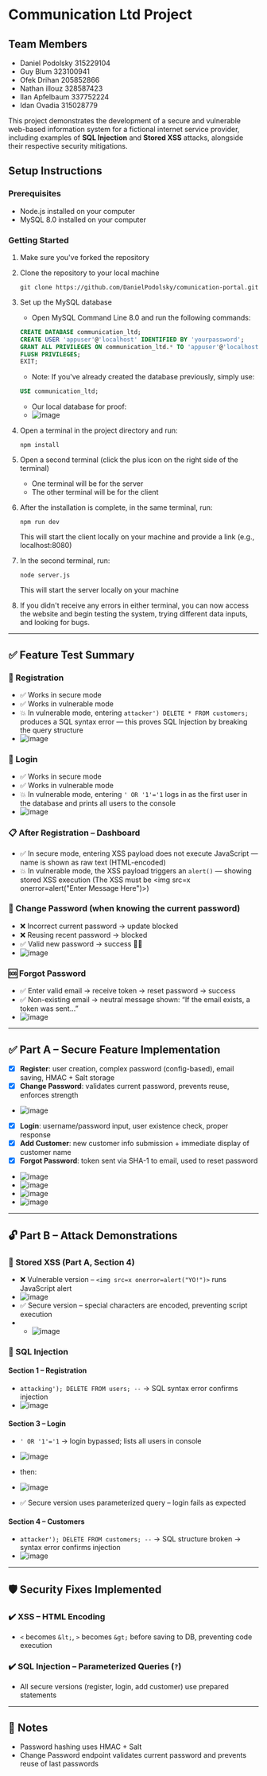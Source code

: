 # Communication Ltd Project

## Team Members
- Daniel Podolsky 315229104
- Guy Blum 323100941
- Ofek Drihan 205852866
- Nathan illouz 328587423
- Ilan Apfelbaum 337752224
- Idan Ovadia 315028779

This project demonstrates the development of a secure and vulnerable web-based information system for a fictional internet service provider, including examples of **SQL Injection** and **Stored XSS** attacks, alongside their respective security mitigations.

## Setup Instructions

### Prerequisites
- Node.js installed on your computer
- MySQL 8.0 installed on your computer

### Getting Started

1. Make sure you've forked the repository
2. Clone the repository to your local machine
   ```
   git clone https://github.com/DanielPodolsky/comunication-portal.git
   ```

3. Set up the MySQL database
   - Open MySQL Command Line 8.0 and run the following commands:
   ```sql
   CREATE DATABASE communication_ltd;
   CREATE USER 'appuser'@'localhost' IDENTIFIED BY 'yourpassword';
   GRANT ALL PRIVILEGES ON communication_ltd.* TO 'appuser'@'localhost';
   FLUSH PRIVILEGES;
   EXIT;
   ```
   - Note: If you've already created the database previously, simply use:
   ```sql
   USE communication_ltd;
   ```

   - Our local database for proof:
   - ![image](https://github.com/user-attachments/assets/dd82bfc7-5b38-4232-b9cd-216f0a058854)


4. Open a terminal in the project directory and run:
   ```
   npm install
   ```

5. Open a second terminal (click the plus icon on the right side of the terminal)
   - One terminal will be for the server
   - The other terminal will be for the client

6. After the installation is complete, in the same terminal, run:
   ```
   npm run dev
   ```
   This will start the client locally on your machine and provide a link (e.g., localhost:8080)

7. In the second terminal, run:
   ```
   node server.js
   ```
   This will start the server locally on your machine

8. If you didn't receive any errors in either terminal, you can now access the website and begin testing the system, trying different data inputs, and looking for bugs.

---

## ✅ Feature Test Summary

### 🔐 Registration
- ✅ Works in secure mode
- ✅ Works in vulnerable mode
- 💥 In vulnerable mode, entering `attacker') DELETE * FROM customers;` produces a SQL syntax error — this proves SQL Injection by breaking the query structure
- ![image](https://github.com/user-attachments/assets/12ccc99d-fe3a-4fd4-8803-39b0687ac9b1)


### 🔑 Login
- ✅ Works in secure mode
- ✅ Works in vulnerable mode
- 💥 In vulnerable mode, entering `' OR '1'='1` logs in as the first user in the database and prints all users to the console
- ![image](https://github.com/user-attachments/assets/b32f4591-61fb-4e51-b69a-5b0d0cfa80c9)


### 📋 After Registration – Dashboard
- ✅ In secure mode, entering XSS payload does not execute JavaScript — name is shown as raw text (HTML-encoded)
- 💥 In vulnerable mode, the XSS payload triggers an `alert()` — showing stored XSS execution (The XSS must be <img src=x onerror=alert("Enter Message Here")>)


### 🔁 Change Password (when knowing the current password)
- ❌ Incorrect current password → update blocked
- ❌ Reusing recent password → blocked
- ✅ Valid new password → success 💪🏻
- ![image](https://github.com/user-attachments/assets/b82209cc-9307-4b89-bf20-b9348f2514cc)


### 🆘 Forgot Password
- ✅ Enter valid email → receive token → reset password → success
- ✅ Non-existing email → neutral message shown: “If the email exists, a token was sent...”
- ![image](https://github.com/user-attachments/assets/db3327bb-3d13-4cb6-be4a-a2f450cc1fb7)


---

## ✅ Part A – Secure Feature Implementation

- [x] **Register**: user creation, complex password (config-based), email saving, HMAC + Salt storage
- [x] **Change Password**: validates current password, prevents reuse, enforces strength
- ![image](https://github.com/user-attachments/assets/caa8e7a8-e6a7-4988-a36d-4104fd1d5d63)
- [x] **Login**: username/password input, user existence check, proper response
- [x] **Add Customer**: new customer info submission + immediate display of customer name
- [x] **Forgot Password**: token sent via SHA-1 to email, used to reset password
- ![image](https://github.com/user-attachments/assets/bbc96407-4218-44b2-9744-359f512173d5)
- ![image](https://github.com/user-attachments/assets/0775819d-3338-4cef-a5a0-b2fe8fca717c)
- ![image](https://github.com/user-attachments/assets/33789571-f004-4692-a610-0f66a8da40f4)
- ![image](https://github.com/user-attachments/assets/02ffaf51-a64c-4973-b3cb-c8cdff8e8a80)




---

## 🔓 Part B – Attack Demonstrations

### 📌 Stored XSS (Part A, Section 4)
- ❌ Vulnerable version – `<img src=x onerror=alert("YO!")>` runs JavaScript alert
- ![image](https://github.com/user-attachments/assets/6629cb49-070f-4809-b019-58dcf421d98b)
- ✅ Secure version – special characters are encoded, preventing script execution
- - ![image](https://github.com/user-attachments/assets/0fc0ef9a-c4fb-48ae-83d7-15eef2fb3e97)

### 📌 SQL Injection

#### Section 1 – Registration
- `attacking'); DELETE FROM users; --` → SQL syntax error confirms injection
- ![image](https://github.com/user-attachments/assets/ae19d47e-000e-43e0-9265-5a07c641259b)


#### Section 3 – Login
- `' OR '1'='1` → login bypassed; lists all users in console
- ![image](https://github.com/user-attachments/assets/459ee2ba-f09c-432d-a0ee-45fdeeb4fac6)
- then:
- ![image](https://github.com/user-attachments/assets/1d6f7313-1e5b-4016-86ec-4c29ad26e8fd)

- ✅ Secure version uses parameterized query – login fails as expected

#### Section 4 – Customers
- `attacker'); DELETE FROM customers; --` → SQL structure broken → syntax error confirms injection
- ![image](https://github.com/user-attachments/assets/72093246-926c-4d3c-991c-9b32c5627671)


---

## 🛡️ Security Fixes Implemented

### ✔️ XSS – HTML Encoding
- `<` becomes `&lt;`, `>` becomes `&gt;` before saving to DB, preventing code execution

### ✔️ SQL Injection – Parameterized Queries (`?`)
- All secure versions (register, login, add customer) use prepared statements

---

## 🧷 Notes
- Password hashing uses HMAC + Salt
- Change Password endpoint validates current password and prevents reuse of last passwords
